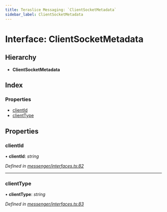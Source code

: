 ```yaml
---
title: Teraslice Messaging: `ClientSocketMetadata`
sidebar_label: ClientSocketMetadata
---
```


# Interface: ClientSocketMetadata

## Hierarchy

* **ClientSocketMetadata**

## Index

### Properties

* [clientId](clientsocketmetadata.md#clientid)
* [clientType](clientsocketmetadata.md#clienttype)

## Properties

###  clientId

• **clientId**: *string*

*Defined in [messenger/interfaces.ts:82](https://github.com/terascope/teraslice/blob/d8feecc03/packages/teraslice-messaging/src/messenger/interfaces.ts#L82)*

___

###  clientType

• **clientType**: *string*

*Defined in [messenger/interfaces.ts:83](https://github.com/terascope/teraslice/blob/d8feecc03/packages/teraslice-messaging/src/messenger/interfaces.ts#L83)*
